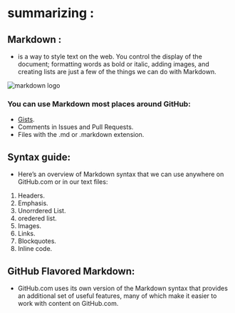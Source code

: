 # summarizing : 

## Markdown :

* is a way to style text on the web. You control the display of the document; formatting words as bold or italic, adding images, and creating lists are just a few of the things we can do with Markdown.


![markdown logo](https://encrypted-tbn0.gstatic.com/images?q=tbn:ANd9GcSxrhG5WC01AuNJja1lUia3lOQGBQO7_hbq8g&usqp=CAU)


### You can use Markdown most places around GitHub:
* [Gists](https://gist.github.com/).
* Comments in Issues and Pull Requests.
* Files with the .md or .markdown extension.

## Syntax guide:
* Here’s an overview of Markdown syntax that we can use anywhere on GitHub.com or in our text files:

1. Headers. 
2. Emphasis.
3. Unorrdered List.
4. oredered list.
5. Images.
6. Links.
7. Blockquotes.
8. Inline code.

## GitHub Flavored Markdown:
* GitHub.com uses its own version of the Markdown syntax that provides an additional set of useful features, many of which make it easier to work with content on GitHub.com.


